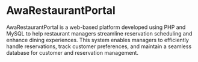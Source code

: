 # AwaRestaurantPortal
AwaRestaurantPortal is a web-based platform developed using PHP and MySQL to help restaurant managers streamline reservation scheduling and enhance dining experiences. This system enables managers to efficiently handle reservations, track customer preferences, and maintain a seamless database for customer and reservation management.
